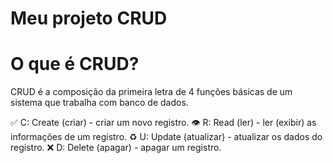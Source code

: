 # Meu projeto CRUD

# **O que é CRUD?**

CRUD é a composição da primeira letra de 4 funções básicas de um sistema que trabalha com banco de dados.

✅ C: Create (criar) - criar um novo registro.
👁 R: Read (ler) - ler (exibir) as informações de um registro.
♻️ U: Update (atualizar) - atualizar os dados do registro.
❌ D: Delete (apagar) - apagar um registro.
